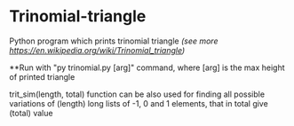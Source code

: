 # Trinomial-triangle
Python program which prints trinomial triangle _(see more https://en.wikipedia.org/wiki/Trinomial_triangle)_

**Run with "py trinomial.py [arg]" command, where [arg] is the max height of printed triangle

trit_sim(length, total) function can be also used for finding all possible variations of (length) long lists of -1, 0 and 1 elements, that in total give (total) value
